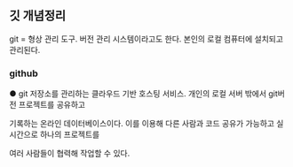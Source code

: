 ## 깃 개념정리
git = 형상 관리 도구. 버전 관리 시스템이라고도 한다. 본인의 로컬 컴퓨터에 설치되고 관리된다.

### github  
● git 저장소를 관리하는 클라우드 기반 호스팅 서비스. 개인의 로컬 서버 밖에서 git버전 프로젝트를 공유하고

기록하는 온라인 데이터베이스이다. 이를 이용해 다른 사람과 코드 공유가 가능하고 실시간으로 하나의 프로젝트를

여러 사람들이 협력해 작업할 수 있다.
